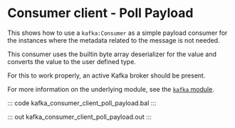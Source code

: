 # Consumer client - Poll Payload

This shows how to use a `kafka:Consumer` as a simple payload consumer for the instances where the metadata related to the message is not needed.

This consumer uses the builtin byte array deserializer for the value and converts the value to the user defined type.

For this to work properly, an active Kafka broker should be present.

For more information on the underlying module, see the [`kafka` module](https://lib.ballerina.io/ballerinax/kafka/latest).

::: code kafka_consumer_client_poll_payload.bal :::

::: out kafka_consumer_client_poll_payload.out :::
